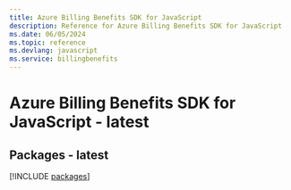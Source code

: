 ```yaml
---
title: Azure Billing Benefits SDK for JavaScript
description: Reference for Azure Billing Benefits SDK for JavaScript
ms.date: 06/05/2024
ms.topic: reference
ms.devlang: javascript
ms.service: billingbenefits
---
```

# Azure Billing Benefits SDK for JavaScript - latest
## Packages - latest
[!INCLUDE [packages](billing-benefits-index.md)]